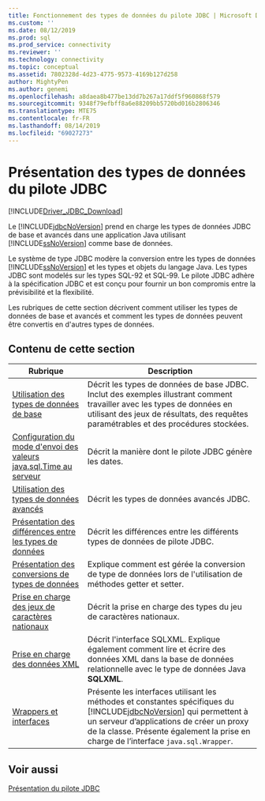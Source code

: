 ```yaml
---
title: Fonctionnement des types de données du pilote JDBC | Microsoft Docs
ms.custom: ''
ms.date: 08/12/2019
ms.prod: sql
ms.prod_service: connectivity
ms.reviewer: ''
ms.technology: connectivity
ms.topic: conceptual
ms.assetid: 7802328d-4d23-4775-9573-4169b127d258
author: MightyPen
ms.author: genemi
ms.openlocfilehash: a8daea8b477be13dd7b267a17ddf5f960868f579
ms.sourcegitcommit: 9348f79efbff8a6e88209bb5720bd016b2806346
ms.translationtype: MTE75
ms.contentlocale: fr-FR
ms.lasthandoff: 08/14/2019
ms.locfileid: "69027273"
---
```

# <a name="understanding-the-jdbc-driver-data-types"></a>Présentation des types de données du pilote JDBC

[!INCLUDE[Driver_JDBC_Download](../../includes/driver_jdbc_download.md)]

Le [!INCLUDE[jdbcNoVersion](../../includes/jdbcnoversion_md.md)] prend en charge les types de données JDBC de base et avancés dans une application Java utilisant [!INCLUDE[ssNoVersion](../../includes/ssnoversion-md.md)] comme base de données.  
  
Le système de type JDBC modère la conversion entre les types de données [!INCLUDE[ssNoVersion](../../includes/ssnoversion-md.md)] et les types et objets du langage Java. Les types JDBC sont modelés sur les types SQL-92 et SQL-99. Le pilote JDBC adhère à la spécification JDBC et est conçu pour fournir un bon compromis entre la prévisibilité et la flexibilité.  
  
Les rubriques de cette section décrivent comment utiliser les types de données de base et avancés et comment les types de données peuvent être convertis en d'autres types de données.  
  
## <a name="in-this-section"></a>Contenu de cette section  
  
| Rubrique                                                                                                                                            | Description                                                                                                                                                                                                                                                          |
| ------------------------------------------------------------------------------------------------------------------------------------------------ | -------------------------------------------------------------------------------------------------------------------------------------------------------------------------------------------------------------------------------------------------------------------- |
| [Utilisation des types de données de base](../../connect/jdbc/using-basic-data-types.md)                                                                           | Décrit les types de données de base JDBC. Inclut des exemples illustrant comment travailler avec les types de données en utilisant des jeux de résultats, des requêtes paramétrables et des procédures stockées.                                                                                                        |
| [Configuration du mode d'envoi des valeurs java.sql.Time au serveur](../../connect/jdbc/configuring-how-java-sql-time-values-are-sent-to-the-server.md) | Décrit la manière dont le pilote JDBC génère les dates.                                                                                                                                                                                                                       |
| [Utilisation des types de données avancés](../../connect/jdbc/using-advanced-data-types.md)                                                                     | Décrit les types de données avancés JDBC.                                                                                                                                                                                                                              |
| [Présentation des différences entre les types de données](../../connect/jdbc/understanding-data-type-differences.md)                                                 | Décrit les différences entre les différents types de données de pilote JDBC.                                                                                                                                                                                                    |
| [Présentation des conversions de types de données](../../connect/jdbc/understanding-data-type-conversions.md)                                                 | Explique comment est gérée la conversion de type de données lors de l'utilisation de méthodes getter et setter.                                                                                                                                                                                  |
| [Prise en charge des jeux de caractères nationaux](../../connect/jdbc/national-character-set-support.md)                                                           | Décrit la prise en charge des types du jeu de caractères nationaux.                                                                                                                                                                                                          |
| [Prise en charge des données XML](../../connect/jdbc/supporting-xml-data.md)                                                                                 | Décrit l'interface SQLXML. Explique également comment lire et écrire des données XML dans la base de données relationnelle avec le type de données Java **SQLXML**.                                                                                                             |
| [Wrappers et interfaces](../../connect/jdbc/wrappers-and-interfaces.md)                                                                         | Présente les interfaces utilisant les méthodes et constantes spécifiques du [!INCLUDE[jdbcNoVersion](../../includes/jdbcnoversion_md.md)] qui permettent à un serveur d’applications de créer un proxy de la classe. Présente également la prise en charge de l’interface `java.sql.Wrapper`. |
  
## <a name="see-also"></a>Voir aussi

[Présentation du pilote JDBC](../../connect/jdbc/overview-of-the-jdbc-driver.md)  
